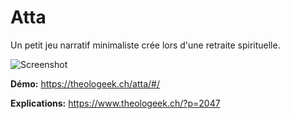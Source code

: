 # Atta

Un petit jeu narratif minimaliste crée lors d'une retraite spirituelle.

![Screenshot](http://www.theologeek.ch/wp-content/uploads/2019/02/atta.gif)

**Démo:** https://theologeek.ch/atta/#/

**Explications:** https://www.theologeek.ch/?p=2047
